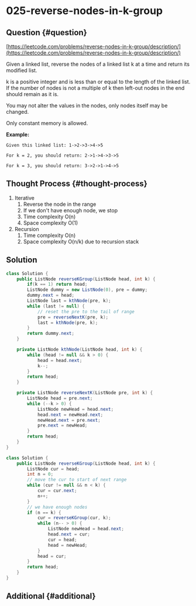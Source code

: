 # 025-reverse-nodes-in-k-group

## Question {#question}

[https://leetcode.com/problems/reverse-nodes-in-k-group/description/](https://leetcode.com/problems/reverse-nodes-in-k-group/description/)

Given a linked list, reverse the nodes of a linked list k at a time and return its modified list.

k is a positive integer and is less than or equal to the length of the linked list. If the number of nodes is not a multiple of k then left-out nodes in the end should remain as it is.

You may not alter the values in the nodes, only nodes itself may be changed.

Only constant memory is allowed.

**Example:**

```text
Given this linked list: 1->2->3->4->5

For k = 2, you should return: 2->1->4->3->5

For k = 3, you should return: 3->2->1->4->5
```

## Thought Process {#thought-process}

1. Iterative
   1. Reverse the node in the range
   2. If we don't have enough node, we stop
   3. Time complexity O\(n\)
   4. Space complexity O\(1\)
2. Recursion
   1. Time complexity O\(n\)
   2. Space complexity O\(n/k\) due to recursion stack

## Solution

```java
class Solution {
    public ListNode reverseKGroup(ListNode head, int k) {
        if(k == 1) return head;
        ListNode dummy = new ListNode(0), pre = dummy;
        dummy.next = head;
        ListNode last = kthNode(pre, k);
        while (last != null) {
            // reset the pre to the tail of range
            pre = reverseNextK(pre, k);
            last = kthNode(pre, k);
        }
        return dummy.next;
    }

    private ListNode kthNode(ListNode head, int k) {
        while (head != null && k > 0) {
            head = head.next;
            k--;
        }
        return head;
    }

    private ListNode reverseNextK(ListNode pre, int k) {
        ListNode head = pre.next;
        while (--k > 0) {
            ListNode newHead = head.next;
            head.next = newHead.next;
            newHead.next = pre.next;
            pre.next = newHead;
        }
        return head;
    }
}
```

```java
class Solution {
    public ListNode reverseKGroup(ListNode head, int k) {
        ListNode cur = head;
        int n = 0;
        // move the cur to start of next range
        while (cur != null && n < k) {
            cur = cur.next;
            n++;
        }
        // we have enough nodes
        if (n == k) {
            cur = reverseKGroup(cur, k);
            while (n-- > 0) {
                ListNode newHead = head.next;
                head.next = cur;
                cur = head;
                head = newHead;
            }
            head = cur;
        }
        return head;
    }
}
```

## Additional {#additional}

